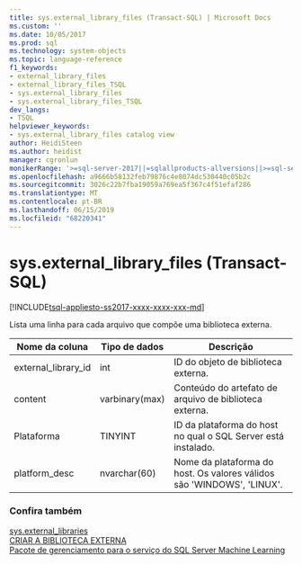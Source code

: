 ```yaml
---
title: sys.external_library_files (Transact-SQL) | Microsoft Docs
ms.custom: ''
ms.date: 10/05/2017
ms.prod: sql
ms.technology: system-objects
ms.topic: language-reference
f1_keywords:
- external_library_files
- external_library_files_TSQL
- sys.external_library_files
- sys.external_library_files_TSQL
dev_langs:
- TSQL
helpviewer_keywords:
- sys.external_library_files catalog view
author: HeidiSteen
ms.author: heidist
manager: cgronlun
monikerRange: '>=sql-server-2017||=sqlallproducts-allversions||>=sql-server-linux-2017||=azuresqldb-mi-current'
ms.openlocfilehash: a9666b58132feb79876c4e8074dc530440c05b2c
ms.sourcegitcommit: 3026c22b7fba19059a769ea5f367c4f51efaf286
ms.translationtype: MT
ms.contentlocale: pt-BR
ms.lasthandoff: 06/15/2019
ms.locfileid: "68220341"
---
```

# <a name="sysexternallibraryfiles-transact-sql"></a>sys.external_library_files (Transact-SQL)  
[!INCLUDE[tsql-appliesto-ss2017-xxxx-xxxx-xxx-md](../../includes/tsql-appliesto-ss2017-xxxx-xxxx-xxx-md.md)]

Lista uma linha para cada arquivo que compõe uma biblioteca externa.

|Nome da coluna |Tipo de dados |Descrição|
|------|------|-----|
|external_library_id | int |ID do objeto de biblioteca externa. |
|content |varbinary(max) |Conteúdo do artefato de arquivo de biblioteca externa. |
|Plataforma |TINYINT |ID da plataforma do host no qual o SQL Server está instalado. |
|platform_desc | nvarchar(60) |Nome da plataforma do host. Os valores válidos são 'WINDOWS', 'LINUX'. |

### <a name="see-also"></a>Confira também  

[sys.external_libraries](sys-external-libraries-transact-sql.md)  
[CRIAR A BIBLIOTECA EXTERNA](../../t-sql/statements/create-external-library-transact-sql.md)  
[Pacote de gerenciamento para o serviço do SQL Server Machine Learning](../../advanced-analytics/r/installing-and-managing-r-packages.md)  
